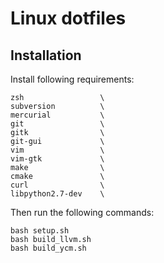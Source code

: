 Linux dotfiles
==============

Installation
------------

Install following requirements:

    zsh                 \
    subversion          \
    mercurial           \
    git                 \
    gitk                \
    git-gui             \
    vim                 \
    vim-gtk             \
    make                \
    cmake               \
    curl                \
    libpython2.7-dev    \

Then run the following commands:

    bash setup.sh
    bash build_llvm.sh
    bash build_ycm.sh
